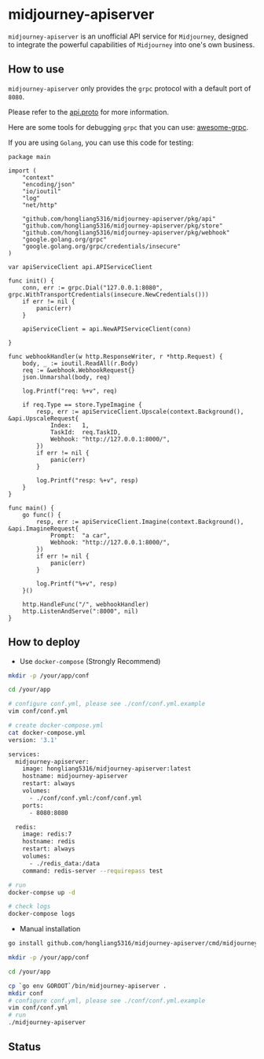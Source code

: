 # midjourney-apiserver #

`midjourney-apiserver` is an unofficial API service for `Midjourney`, designed to integrate the powerful capabilities of `Midjourney` into one's own business.

## How to use ##

`midjourney-apiserver` only provides the `grpc` protocol with a default port of `8080`.

Please refer to the [api.proto](./pkg/api/api.proto) for more information.

Here are some tools for debugging `grpc` that you can use: [awesome-grpc](https://github.com/grpc-ecosystem/awesome-grpc#tools).

If you are using `Golang`, you can use this code for testing:

```golang
package main

import (
	"context"
	"encoding/json"
	"io/ioutil"
	"log"
	"net/http"

	"github.com/hongliang5316/midjourney-apiserver/pkg/api"
	"github.com/hongliang5316/midjourney-apiserver/pkg/store"
	"github.com/hongliang5316/midjourney-apiserver/pkg/webhook"
	"google.golang.org/grpc"
	"google.golang.org/grpc/credentials/insecure"
)

var apiServiceClient api.APIServiceClient

func init() {
	conn, err := grpc.Dial("127.0.0.1:8080", grpc.WithTransportCredentials(insecure.NewCredentials()))
	if err != nil {
		panic(err)
	}

	apiServiceClient = api.NewAPIServiceClient(conn)

}

func webhookHandler(w http.ResponseWriter, r *http.Request) {
	body, _ := ioutil.ReadAll(r.Body)
	req := &webhook.WebhookRequest{}
	json.Unmarshal(body, req)

	log.Printf("req: %+v", req)

	if req.Type == store.TypeImagine {
		resp, err := apiServiceClient.Upscale(context.Background(), &api.UpscaleRequest{
			Index:   1,
			TaskId:  req.TaskID,
			Webhook: "http://127.0.0.1:8000/",
		})
		if err != nil {
			panic(err)
		}

		log.Printf("resp: %+v", resp)
	}
}

func main() {
	go func() {
		resp, err := apiServiceClient.Imagine(context.Background(), &api.ImagineRequest{
			Prompt:  "a car",
			Webhook: "http://127.0.0.1:8000/",
		})
		if err != nil {
			panic(err)
		}

		log.Printf("%+v", resp)
	}()

	http.HandleFunc("/", webhookHandler)
	http.ListenAndServe(":8000", nil)
}
```

## How to deploy ##

- Use `docker-compose` (Strongly Recommend)

```sh
mkdir -p /your/app/conf

cd /your/app

# configure conf.yml, please see ./conf/conf.yml.example
vim conf/conf.yml

# create docker-compose.yml
cat docker-compose.yml
version: '3.1'

services:
  midjourney-apiserver:
    image: hongliang5316/midjourney-apiserver:latest
    hostname: midjourney-apiserver
    restart: always
    volumes:
      - ./conf/conf.yml:/conf/conf.yml
    ports:
      - 8080:8080

  redis:
    image: redis:7
    hostname: redis
    restart: always
    volumes:
      - ./redis_data:/data
    command: redis-server --requirepass test

# run
docker-compse up -d

# check logs
docker-compose logs
```

- Manual installation

```sh
go install github.com/hongliang5316/midjourney-apiserver/cmd/midjourney-apiserver@latest

mkdir -p /your/app/conf

cd /your/app

cp `go env GOROOT`/bin/midjourney-apiserver .
mkdir conf
# configure conf.yml, please see ./conf/conf.yml.example
vim conf/conf.yml
# run
./midjourney-apiserver
```

## Status ##
